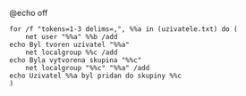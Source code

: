 
@echo off

    for /f "tokens=1-3 delims=,", %%a in (uzivatele.txt) do (
        net user "%%a" %%b /add
    echo Byl tvoren uzivatel "%%a"
        net localgroup %%c /add
    echo Byla vytvorena skupina "%%c"
        net localgroup "%%c" "%%a" /add
    echo Uzivatel %%a byl pridan do skupiny %%c
    )
